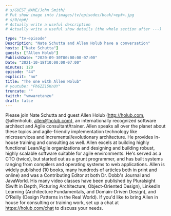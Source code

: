 ```yaml
---
# s/GUEST_NAME/John Smith/
# Put show image into /images/tv/episodes/bcak/<ep#>.jpg
# s/0/ep#/
# Actually write a useful description
# Actually write a useful show details (the whole section after ---)

type: "tv-episode"
Description: "Nate Schutta and Allen Holub have a conversation"
hosts: ["Nate Schutta"]
guests: ["Allen Holub"]
PublishDate: "2020-09-30T00:00:00-07:00"
Date: "2021-10-18T10:00:00-07:00"
minutes: 120
episode: "44"
explicit: "no"
title: "The one with Allen Holub"
# youtube: "Fh6ZZ15KnUY"
truncate: ""
twitch: "vmwaretanzu"
draft: false
---
```


Please join Nate Schutta and guest Allen Holub (http://holub.com, @allenholub, allen@holub.com), an internationally recognized software architect and Agile consultant/trainer. Allen speaks all over the planet about these topics and agile-friendly implementation technology like microservices and incremental/evolutionary architecture. He provides in-house training and consulting as well. Allen excels at building highly functional Lean/Agile organizations and designing and building robust, highly scalable software suitable for agile environments. He's served as a CTO (twice), but started out as a grunt programmer, and has built systems ranging from compilers and operating systems to web applications. Allen is widely published (10 books, many hundreds of articles both in print and online) and was a Contributing Editor at both Dr. Dobb's Journal and JavaWorld. His many video classes have been published by Pluralsight (Swift in Depth, Picturing Architecture, Object-Oriented Design), LinkedIn Learning (Architecture Fundamentals, and Domain-Driven Design), and O’Reilly (Design Patterns in the Real World). If you'd like to bring Allen in house for consulting or training work, set up a chat at https://holub.com/chat to discuss your needs.
